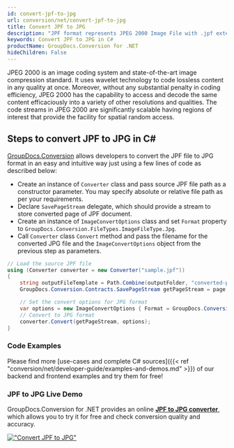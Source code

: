 ```yaml
---
id: convert-jpf-to-jpg
url: conversion/net/convert-jpf-to-jpg
title: Convert JPF to JPG
description: "JPF format represents JPEG 2000 Image File with .jpf extension. Learn how to convert JPF to JPG file programmatically in C# language using GroupDocs.Conversion for .NET library."
keywords: Convert JPF to JPG in C#
productName: GroupDocs.Conversion for .NET
hideChildren: False
---
```


JPEG 2000 is an image coding system and state-of-the-art image compression standard. It uses wavelet technology to code lossless content in any quality at once. Moreover, without any substantial penalty in coding efficiency, JPEG 2000 has the capability to access and decode the same content efficaciously into a variety of other resolutions and qualities. The code streams in JPEG 2000 are significantly scalable having regions of interest that provide the facility for spatial random access.

## Steps to convert JPF to JPG in C#

[GroupDocs.Conversion](https://products.groupdocs.com/conversion/net) allows developers to convert the JPF file to JPG format in an easy and intuitive way just using a few lines of code as described below:

* Create an instance of `Converter` class and pass source JPF file path as a constructor parameter. You may specify absolute or relative file path as per your requirements. 
* Declare `SavePageStream` delegate, which should provide a stream to store converted page of JPF document.
* Create an instance of `ImageConvertOptions` class and set `Format` property to `GroupDocs.Conversion.FileTypes.ImageFileType.Jpg`.
* Call `Converter` class `Convert` method and pass the filename for the converted JPG file and the `ImageConvertOptions` object from the previous step as parameters.

```csharp
// Load the source JPF file
using (Converter converter = new Converter("sample.jpf"))
{
    string outputFileTemplate = Path.Combine(outputFolder, "converted-page-{0}.jpg");
    GroupDocs.Conversion.Contracts.SavePageStream getPageStream = page => new FileStream(string.Format(outputFileTemplate, page), FileMode.Create);

    // Set the convert options for JPG format
    var options = new ImageConvertOptions { Format = GroupDocs.Conversion.FileTypes.ImageFileType.Jpg };   
    // Convert to JPG format
    converter.Convert(getPageStream, options);
}
```

### Code Examples

Please find more [use-cases and complete C# sources]({{< ref "conversion/net/developer-guide/examples-and-demos.md" >}}) of our backend and frontend examples and try them for free!

### JPF to JPG Live Demo

GroupDocs.Conversion for .NET provides an online [**JPF to JPG converter**](https://products.groupdocs.app/conversion/jpf-to-jpg), which allows you to try it for free and check conversion quality and accuracy.

[!["Convert JPF to JPG"](conversion/net/images/convert-to-jpg/convert-jpf-to-jpg.png)](https://products.groupdocs.app/conversion/jpf-to-jpg)